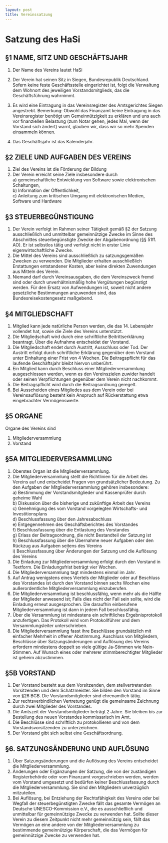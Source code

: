 ```yaml
---
layout: post
title: Vereinssatzung
---
```


# Satzung des HaSi

## §1 NAME, SITZ UND GESCHÄFTSJAHR
1. Der Name des Vereins lautet HaSi
2. Der Verein hat seinen Sitz in Siegen, Bundesrepublik Deutschland. Sofern keine feste Geschäftsstelle eingerichtet ist, folgt die Verwaltung dem Wohnort des jeweiligen Vorstandsmitglieds, das die Geschäftsführung wahrnimmt.
3. Es wird eine Eintragung in das Vereinsregister des Amtsgerichtes Siegen angestrebt.
Bemerkung: Obwohl das Finanzamt keine Eintragung in das Vereinsregister benötigt um Gemeinnützigkeit zu erklären und uns auch vor finanziellen Belastung (zum Notar gehen, jedes Mal, wenn der Vorstand sich ändert) warnt, glauben wir, dass wir so mehr Spenden einsammeln können.

4. Das Geschäftsjahr ist das Kalenderjahr.

## §2 ZIELE UND AUFGABEN DES VEREINS
1. Ziel des Vereins ist die Förderung der Bildung
2. Der Verein erreicht seine Ziele insbesondere durch  
	a) gemeinschaftliche Entwicklung von Software sowie elektronischen Schaltungen,  
	b) Information der Öffentlichkeit,  
	c) Anleitung zum kritischen Umgang mit elektronischen Medien, Software und Hardware  


## §3 STEUERBEGÜNSTIGUNG
1. Der Verein verfolgt im Rahmen seiner Tätigkeit gemäß §2 der Satzung ausschließlich und unmittelbar gemeinnützige Zwecke im Sinne des Abschnittes steuerbegünstigte Zwecke der Abgabenordnung (§§ 51ff. AO). Er ist selbstlos tätig und verfolgt nicht in erster Linie eigenwirtschaftliche Zwecke.
2. Die Mittel des Vereins sind ausschließlich zu satzungsgemäßen Zwecken zu verwenden. Die Mitglieder erhalten ausschließlich Erstattungen entstandener Kosten, aber keine direkten Zuwendungen aus Mitteln des Verein.
3. Niemand darf durch Vereinsausgaben, die dem Vereinszweck fremd sind oder durch unverhältnismäßig hohe Vergütungen begünstigt werden. Für den Ersatz von Aufwendungen ist, soweit nicht andere gesetzliche Bestimmungen anzuwenden sind, das Bundesreisekostengesetz maßgebend.

## §4 MITGLIEDSCHAFT
1. Mitglied kann jede natürliche Person werden, die das 14. Lebensjahr vollendet hat, sowie die Ziele des Vereins unterstützt.
2. Die Mitgliedschaft wird durch eine schriftliche Beitrittserklärung beantragt. Über die Aufnahme entscheidet der Vorstand.
3. Die Mitgliedschaft endet durch Austritt, Ausschluss oder Tod. Der Austritt erfolgt durch schriftliche Erklärung gegenüber dem Vorstand unter Einhaltung einer Frist von 4 Wochen. Die Beitragspflicht für das laufende Geschäftsjahr bleibt hiervon unberührt.
4. Ein Mitglied kann durch Beschluss einer Mitgliederversammlung ausgeschlossen werden, wenn es den Vereinszielen zuwider handelt oder seinen Verpflichtungen gegenüber dem Verein nicht nachkommt.
5. Die Beitragspflicht wird durch die Beitragsordnung geregelt.
6. Bei Ausscheiden eines Mitgliedes aus dem Verein oder bei Vereinsauflösung besteht kein Anspruch auf Rückerstattung etwa eingebrachter Vermögenswerte.

## §5 ORGANE
Organe des Vereins sind

1. Mitgliederversammlung
2. Vorstand

## §5A MITGLIEDERVERSAMMLUNG
1. Oberstes Organ ist die Mitgliederversammlung.
2. Die Mitgliederversammlung stellt die Richtlinien für die Arbeit des Vereins auf und entscheidet Fragen von grundsätzlicher Bedeutung. Zu den Aufgaben der Mitgliederversammlung gehören insbesondere:  
	a) Bestimmung der Vorstandsmitglieder und Kassenprüfer durch geheime Wahl  
	b) Diskussion über die bisherige und zukünftige Arbeit des Vereins  
	c) Genehmigung des vom Vorstand vorgelegten Wirtschafts- und Investitionsplans  
	d) Beschlussfassung über den Jahresabschluss  
	e) Entgegennehmen des Geschäftsberichtes des Vorstandes  
	f) Beschlussfassung über die Entlastung des Vorstandes  
	g) Erlass der Beitragsordnung, die nicht Bestandteil der Satzung ist  
	h) Beschlussfassung über die Übernahme neuer Aufgaben oder den Rückzug aus Aufgaben seitens des Vereins  
	i) Beschlussfassung über Änderungen der Satzung und die Auflösung des Vereins  
3. Die Einladung zur Mitgliederversammlung erfolgt durch den Vorstand in Textform. Die Einladungsfrist beträgt vier Wochen.
4. Die Mitgliederversammlung tagt mindestens einmal im Jahr.
5. Auf Antrag wenigstens eines Viertels der Mitglieder oder auf Beschluss des Vorstandes ist durch den Vorstand binnen sechs Wochen eine außerordentliche Mitgliederversammlung einzuberufen.
6. Die Mitgliederversammlung ist beschlussfähig, wenn mehr als die Hälfte der Mitglieder anwesend ist; Falls dies nicht der Fall sein sollte, wird die Einladung erneut ausgesprochen. Die daraufhin einberufene Mitgliederversammlung ist dann in jedem Fall beschlussfähig.
7. Über die Versammlung ist mindestens ein schriftliches Ergebnisprotokoll anzufertigen. Das Protokoll wird vom Protokollführer und dem Versammlungsleiter unterschrieben.
8. Die Mitgliederversammlung fasst ihre Beschlüsse grundsätzlich mit einfacher Mehrheit in offener Abstimmung. Auschluss von Mitgliedern, Beschlüsse über Satzungsänderungen und Auflösung des Vereins erfordern mindestens doppelt so viele gültige Ja-Stimmen wie Nein-Stimmen. Auf Wunsch eines oder mehrerer stimmberechtigter Mitglieder ist geheim abzustimmen.

## §5B VORSTAND
1. Der Vorstand besteht aus dem Vorsitzenden, dem stellvertretenden Vorsitzenden und dem Schatzmeister. Sie bilden den Vorstand im Sinne von §26 BGB. Die Vorstandsmitglieder sind ehrenamtlich tätig.
2. Zur rechtsverbindlichen Vertretung genügt die gemeinsame Zeichnung durch zwei Mitglieder des Vorstandes.
3. Die Amtszeit der Vorstandsmitglieder beträgt 2 Jahre. Sie bleiben bis zur Bestellung des neuen Vorstandes kommissarisch im Amt.
4. Die Beschlüsse sind schriftlich zu protokollieren und von dem Vorstandsvorsitzenden zu unterzeichnen.
5. Der Vorstand gibt sich selbst eine Geschäftsordnung.

## §6. SATZUNGSÄNDERUNG UND AUFLÖSUNG
1. Über Satzungsänderungen und die Auflösung des Vereins entscheidet die Mitgliederversammlung.
2. Änderungen oder Ergänzungen der Satzung, die von der zuständigen Registerbehörde oder vom Finanzamt vorgeschrieben werden, werden vom Vorstand umgesetzt und bedürfen keiner Beschlussfassung durch die Mitgliederversammlung. Sie sind den Mitgliedern unverzüglich mitzuteilen.
3. Bei Auflösung, bei Entziehung der Rechtsfähigkeit des Vereins oder bei Wegfall der steuerbegünstigten Zwecke fällt das gesamte Vermögen an Deutsche UNESCO-Kommission e.V., die es ausschließlich und unmittelbar für gemeinnützige Zwecke zu verwenden hat. Sollte dieser Verein zu diesem Zeitpunkt nicht mehr gemeinnützig sein, fällt das Vermögen an eine andere von der Mitgliederversammlung zu bestimmende gemeinnützige Körperschaft, die das Vermögen für gemeinnützige Zwecke zu verwenden hat.